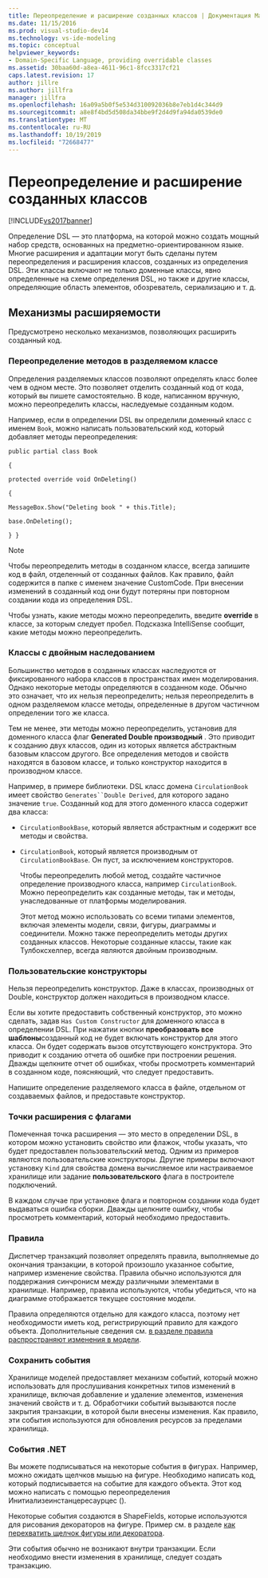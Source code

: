 ```yaml
---
title: Переопределение и расширение созданных классов | Документация Майкрософт
ms.date: 11/15/2016
ms.prod: visual-studio-dev14
ms.technology: vs-ide-modeling
ms.topic: conceptual
helpviewer_keywords:
- Domain-Specific Language, providing overridable classes
ms.assetid: 30baa60d-a8ea-4611-96c1-8fcc3317cf21
caps.latest.revision: 17
author: jillre
ms.author: jillfra
manager: jillfra
ms.openlocfilehash: 16a09a5b0f5e534d310092036b8e7eb1d4c344d9
ms.sourcegitcommit: a8e8f4bd5d508da34bbe9f2d4d9fa94da0539de0
ms.translationtype: MT
ms.contentlocale: ru-RU
ms.lasthandoff: 10/19/2019
ms.locfileid: "72668477"
---
```

# <a name="overriding-and-extending-the-generated-classes"></a>Переопределение и расширение созданных классов
[!INCLUDE[vs2017banner](../includes/vs2017banner.md)]

Определение DSL — это платформа, на которой можно создать мощный набор средств, основанных на предметно-ориентированном языке. Многие расширения и адаптации могут быть сделаны путем переопределения и расширения классов, созданных из определения DSL. Эти классы включают не только доменные классы, явно определенные на схеме определения DSL, но также и другие классы, определяющие область элементов, обозреватель, сериализацию и т. д.

## <a name="extensibility-mechanisms"></a>Механизмы расширяемости
 Предусмотрено несколько механизмов, позволяющих расширить созданный код.

### <a name="overriding-methods-in-a-partial-class"></a>Переопределение методов в разделяемом классе
 Определения разделяемых классов позволяют определять класс более чем в одном месте. Это позволяет отделить созданный код от кода, который вы пишете самостоятельно. В коде, написанном вручную, можно переопределить классы, наследуемые созданным кодом.

 Например, если в определении DSL вы определили доменный класс с именем `Book`, можно написать пользовательский код, который добавляет методы переопределения:

 `public partial class Book`

 `{`

 `protected override void OnDeleting()`

 `{`

 `MessageBox.Show("Deleting book " + this.Title);`

 `base.OnDeleting();`

 `} }`

> [!NOTE]
> Чтобы переопределить методы в созданном классе, всегда запишите код в файл, отделенный от созданных файлов. Как правило, файл содержится в папке с именем значение CustomCode. При внесении изменений в созданный код они будут потеряны при повторном создании кода из определения DSL.

 Чтобы узнать, какие методы можно переопределить, введите **override** в классе, за которым следует пробел. Подсказка IntelliSense сообщит, какие методы можно переопределить.

### <a name="double-derived-classes"></a>Классы с двойным наследованием
 Большинство методов в созданных классах наследуются от фиксированного набора классов в пространствах имен моделирования. Однако некоторые методы определяются в созданном коде. Обычно это означает, что их нельзя переопределить; нельзя переопределить в одном разделяемом классе методы, определенные в другом частичном определении того же класса.

 Тем не менее, эти методы можно переопределить, установив для доменного класса флаг **Generated Double производный** . Это приводит к созданию двух классов, один из которых является абстрактным базовым классом другого. Все определения методов и свойств находятся в базовом классе, и только конструктор находится в производном классе.

 Например, в примере библиотеки. DSL класс домена `CirculationBook` имеет свойство `Generates``Double Derived`, для которого задано значение `true`. Созданный код для этого доменного класса содержит два класса:

- `CirculationBookBase`, который является абстрактным и содержит все методы и свойства.

- `CirculationBook`, который является производным от `CirculationBookBase`. Он пуст, за исключением конструкторов.

  Чтобы переопределить любой метод, создайте частичное определение производного класса, например `CirculationBook`. Можно переопределить как созданные методы, так и методы, унаследованные от платформы моделирования.

  Этот метод можно использовать со всеми типами элементов, включая элементы модели, связи, фигуры, диаграммы и соединители. Можно также переопределить методы других созданных классов. Некоторые созданные классы, такие как Тулбоксхелпер, всегда являются двойным производным.

### <a name="custom-constructors"></a>Пользовательские конструкторы
 Нельзя переопределить конструктор. Даже в классах, производных от Double, конструктор должен находиться в производном классе.

 Если вы хотите предоставить собственный конструктор, это можно сделать, задав `Has Custom Constructor` для доменного класса в определении DSL. При нажатии кнопки **преобразовать все шаблоны**созданный код не будет включать конструктор для этого класса. Он будет содержать вызов отсутствующего конструктора. Это приводит к созданию отчета об ошибке при построении решения. Дважды щелкните отчет об ошибках, чтобы просмотреть комментарий в созданном коде, поясняющий, что следует предоставить.

 Напишите определение разделяемого класса в файле, отдельном от создаваемых файлов, и предоставьте конструктор.

### <a name="flagged-extension-points"></a>Точки расширения с флагами
 Помеченная точка расширения — это место в определении DSL, в котором можно установить свойство или флажок, чтобы указать, что будет предоставлен пользовательский метод. Одним из примеров являются пользовательские конструкторы. Другие примеры включают установку `Kind` для свойства домена вычисляемое или настраиваемое хранилище или задание **пользовательского** флага в построителе подключений.

 В каждом случае при установке флага и повторном создании кода будет выдаваться ошибка сборки. Дважды щелкните ошибку, чтобы просмотреть комментарий, который необходимо предоставить.

### <a name="rules"></a>Правила
 Диспетчер транзакций позволяет определять правила, выполняемые до окончания транзакции, в которой произошло указанное событие, например изменение свойства. Правила обычно используются для поддержания синчронисм между различными элементами в хранилище. Например, правила используются, чтобы убедиться, что на диаграмме отображается текущее состояние модели.

 Правила определяются отдельно для каждого класса, поэтому нет необходимости иметь код, регистрирующий правило для каждого объекта. Дополнительные сведения см. [в разделе правила распространяют изменения в модели](../modeling/rules-propagate-changes-within-the-model.md).

### <a name="store-events"></a>Сохранить события
 Хранилище моделей предоставляет механизм событий, который можно использовать для прослушивания конкретных типов изменений в хранилище, включая добавление и удаление элементов, изменения значений свойств и т. д. Обработчики событий вызываются после закрытия транзакции, в которой были внесены изменения. Как правило, эти события используются для обновления ресурсов за пределами хранилища.

### <a name="net-events"></a>События .NET
 Вы можете подписываться на некоторые события в фигурах. Например, можно ожидать щелчков мышью на фигуре. Необходимо написать код, который подписывается на событие для каждого объекта. Этот код можно написать с помощью переопределения Инитиализеинстанцересаурцес ().

 Некоторые события создаются в ShapeFields, которые используются для рисования декораторов на фигуре. Пример см. в разделе [как перехватить щелчок фигуры или декоратора](../modeling/how-to-intercept-a-click-on-a-shape-or-decorator.md).

 Эти события обычно не возникают внутри транзакции. Если необходимо внести изменения в хранилище, следует создать транзакцию.

